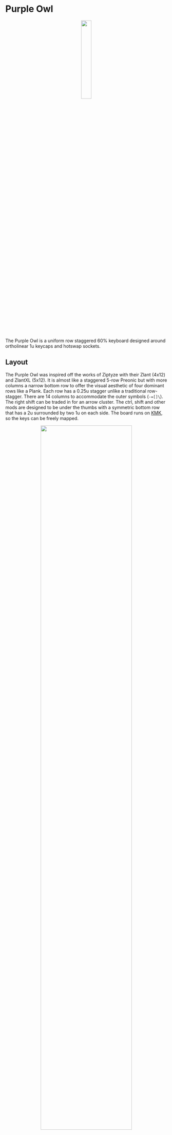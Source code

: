 # Purple Owl

<p align="center" width="100%">
    <img width="25%" src="assets/purple-owl-logo.png">
</p>

The Purple Owl is a uniform row staggered 60% keyboard designed around ortholinear 1u keycaps and hotswap sockets.

## Layout
The Purple Owl was inspired off the works of Ziptyze with their Zlant (4x12) and ZlantXL (5x12). It is almost like a staggered 5-row Preonic but with more columns a narrow bottom row to offer the visual aesthetic of four dominant rows like a Plank. Each row has a 0.25u stagger unlike a traditional row-stagger. There are 14 columns to accommodate the outer symbols (`-=[]\`). The right shift can be traded in for an arrow cluster. The ctrl, shift and other mods are designed to be under the thumbs with a symmetric bottom row that has a 2u surrounded by two 1u on each side. The board runs on [KMK](http://kmkfw.io/), so the keys can be freely mapped.

<p align="center" width="100%">
    <img width="75%" src="assets/purple-owl-kle.png">
</p>

Link to the base layout at [Keyboard Layout Editor](http://www.keyboard-layout-editor.com/#/gists/7c51d0df5eb78da5dd614ee6019f13bc). KLE Raw is also available [here](purple-owl-kle.txt)

## Electronics
Instead of a traditional diode matrix, the Purple Owl implements a **scan chain** to poll the state of its switches using only 3 logic pins. This opens the door to support a wide variety of off-the-shelf microcontrollers including the Pro Micro layout variants popular in the mechanical keyboard community. KMK supports a scan chain scanner by default. So, any CircuitPython compatible board with the pinouts shown below should snap into Purple Owl. There is a solder jumper to select between two popular layouts - the Pro Micro variant and the Seeed XIAO variant. The Purple Owl design needs two power pins (3V3 and GND) and three logic pins (CLK, DATA, LATCH).

<p align="center" width="100%">
    <img width="75%" src="assets/pinout.jpeg">
</p>

> While, I currently have a bunch of RP2040 boards in various layouts, I eventually might test out KMK BLE wireless with some CircuitPython compatible nrf52840 board like the nice!nano, [Seeed nrf52840](https://www.seeedstudio.com/Seeed-XIAO-BLE-Sense-nRF52840-p-5253.html) or Adafruit QTPy Bluefruit (doesn't exist yet?). Anything with a JST connector for the battery.

## Seeed XIAO Mechanical Keyboard Contest
I came across an article for this [contest](https://www.seeedstudio.com/seeed-fusion-diy-xiao-mechanical-keyboard-contest.html) on [KBD.news](https://kbd.news/). The Purple Owl was designed to be powered by a [Seeed XIAO RP2040](https://www.seeedstudio.com/XIAO-RP2040-v1-0-p-5026.html) (or any CircuitPython compatible Seeed XIAO for that matter) and will be my entry in the contest! Seeed is sponsoring two fully [assembled PCBs](https://www.seeedstudio.com/pcb-assembly.html) - and that is an opportunity I simply couldn't pass on.

<p align="center" width="75%">
    <img src="assets/purple-owl-1p0-3D-top.png">
</p>

The tiny size of the Seeed XIAO RP2040 will be perfect to highlight the GPIO-efficient scan-chain design. Aside from the 61 switches, the Seeed XIAO RP2040 will drive 16 underglow LEDs which will look stunning in a laser cut case.

## News
- The prototype appeared on KBD.news! [Link](https://kbd.news/Purple-Owl-1581.html)

## Gallery

<p align="center" width="100%">
    <img src="assets/photos/dark0.jpg">
</p>
<p align="center" width="100%">
    <img src="assets/photos/dark1.jpg">
</p>
<p align="center" width="100%">
    <img src="assets/photos/dark2.jpg">
</p>
<p align="center" width="100%">
    <img src="assets/photos/dark3.jpg">
</p>


## PCB
![done](https://img.shields.io/badge/Work-Complete-green?style=for-the-badge&logo=github)

### Externals
- Acheron MX footprints ([link](https://github.com/AcheronProject/acheron_MXH.pretty.git)) for Kailh hotswap sockets.
- Geometric animals art for the silkscreen ([link](https://www.etsy.com/listing/873524342/geometric-animals-bundle-svg-linear]))
- JLCPCB Tools for Kicad ([link](https://github.com/Bouni/kicad-jlcpcb-tools)) to generate the gerbers and assembly files for JLCPCB.

### Prototype v0.1
To get a feel for the layout I prototyped a board that runs off a RP2040 microcontroller, the Waveshare RP2040 Zero. When I started the prototype, I intended for the the final Purple Owl PCB to have all electronics integrated on the board, including the RP2040. The prototype PCB is simply a diode matrix of hotswap sockets and diodes hooked up to the Zero. No LEDs or anything fancy yet.

I referred to the "recommended minimums" on [Acheron Setup](http://acheronproject.com/acheron_setup/acheron_setup/) for board rules which are more constrained for some fields that the default JLCPCB setup. Laying out the switches is a cakewalk once you set the grid to 19.05mm (1u or 0.75in). For the stagger, set the grid to 4.7625mm (0.25u or 19.05/4mm). The controller is tilted by 26' which is along the ~~z~~slant of the columns.

<p align="center" width="100%">
    <img src="assets/purple-owl-prototype.png">
</p>

I checked for clearance pretty early on as soon as I had the swtiches and controller laid out to make sure the slightly tilted controller and USB cable seemed ok on the right side. I printed half(~ish) the layout flipped on paper to scale.

<p align="center" width="100%">
    <img width="50%" src="assets/prototype_clearance_check.jpg">
</p>

For assembly, I wanted to trial JLCPCB's assembly service - especially for hotswap sockets. While, I could simply solder the sockets myself, I was curious about JLCPCB's work. And, if it did work, then building the proper Purple Owl would be fairly turnkey.

The footprint for the JLCPCB [part](https://jlcpcb.com/partdetail/Kailh-CPG151101S11/C2803348) for the Kailh hotswap socket is centered around the socket itself. But, the switch footprint on the PCB is centered around the stem hole. So, I wrote a [small python snippet](pcb/tools/fix_pos.py) to fix the socket position and rotation in the POS assembly file. Below, you can see how it looks before (right) and after (left) the fix on the JLCPCB assembly preview.

<p align="center" width="100%">
    <img width="35%" src="assets/jlcpcb_fix_pos.png">
</p>

The cost for the PCB fabrication and assembly came up to $85 for 5 boards assembled. The 305 hotswap sockets (61 per board) going at 78 cents a piece for a total of about $24. In hindsight, I should have just assembled 2 boards considering this was a prototype, but my excitement got the better of me.

> Firmware Note: The Zero supports CircuitPython and thus, KMK. So, not much work to be done aside from the KMK config for the matrix. I'd need to add CircuitPython support for the RP2040 layout integrated on the proper Purple Owl (if I went that route), but that seems easy looking at [how it was ported](https://sourcegraph.com/github.com/adafruit/circuitpython/-/tree/ports/raspberrypi/boards/waveshare_rp2040_zero) for the Zero.

### Revelation: The Scan Chain

A while back, I had considered shift registers for scanning the switch matrix in passing when I had read this [Hackaday article](https://hackaday.com/2018/09/30/whats-the-cheapest-way-to-scan-lots-of-buttons/). Along the lines of using 2 shift registers for an 8x8 matrix - one serial-to-parallel to drive the columns and a parallel-to-serial to poll the rows. While this would use only two 8-bit shift registers, I'd still need diodes per switch for NKRO. However, I'd need no more than 5-6 pins to interface with the switch matrix over the two shift registers. At first glance, the approach didn't really seem any better than using a traditional diode matrix and routing the columns and rows to the IOs of the microcontroller (especially since I was considering integrating the RP2040 on the board).

Then, I stumbled upon an article for the [Hello World Smart Keyboard](https://kbd.news/Hello-Word-Smart-Keyboard-1569.html) project when Dovenyi posted their [#89 issue of the KBD News Digest](https://www.reddit.com/r/MechanicalKeyboards/comments/wdgbuy/keyboard_builders_digest_issue_89/) on r/mk. It was a curiously interesting design with 74HC165 shift registers polling _all_ switches latched in parallel along a 1xN matrix. Surely, this would need a lot of shift registers (one IC per 8 keys) and pull up resistors per switch. So, in terms of parts, the design used relatively more parts (and proper active components). Nonetheless, the most attractive part of the design was that it needed merely 3 pins to interface with the matrix.

While I was running a embarrassingly one-sided rubber ducking session with Dovenyi on that reddit thread, I realized something. Using fewer fins suddenly opens up a design where I can attach off-the-shelf (OTS) microcontroller boards right in between the switches (alongside the hotswap sockets) - underneath the switches and not on the side. Because, I'd only need to solder enough headers for functional and mechanical purpose. I could use something tiny like a [Adafruit QTPy RP2040](https://www.adafruit.com/product/4900) or [Pimoroni Tiny RP2040](https://shop.pimoroni.com/products/tiny-2040?variant=39560012234835) and merely use just one side of the pins between the sockets, and some on the other side for mechanical stability.

These uC (microcontroller) boards are typically 700mil wide with their columns of pins 600mil apart. They don't fit around hotswap sockets if you are using all the pins. It does work for soldered switch footprints like in the case of ErgoDash or ErgoTravel, but not for hotswap sockets because of the wider footprint. Hence, in the prototype I had the uC on the side. Secondly, the uC boards that have enough pins for a diode matrix are typically longer than 1U and won't fit across the rows of a row-staggered layout (while they do work for ortho or column staggered layouts). Now, these problems are washed out when you realize that you don't need to drill and solder headers for _all_ the pins. Just enough to get the job done. And, you don't really need to use a small board like the QTPy. Even a KB2040 would work - since you don't have to drill holes across the rows to access all the pins.

I had almost gone down the path of designing an integrated RP2040 board. Researched a bunch of popular designs and minimal RP2040 circuits, and printed all their schematics. I had even picked out the parts on LCSC and had calculated the trace widths and separation required for the differential pair routing for the USB Full Speed mode (90ohm Z_diff). Because I didn't think there was a _good_ design I where I could have the uC board underneath and not on the side...

And now, there was a way.

> Firmware Note: Looks like KMK has a scanner for shift registers ([see](https://github.com/KMKfw/kmk_firmware/blob/master/kmk/scanners/keypad.py)) that wraps CircuitPython's `keypad.ShiftRegisterKeys()`. Great!

### Production v1.0
The design uses 8 74HC165 (TSSOP-16 package) to form the scan chain. 7 of these poll the top 4 rows across 14 columns and the last one polls the bottom row. I've also added 16 underglow LEDs (WS2812B-V5). Compared to the prototype, the design now has a clean board edge tightly fitting the switches, since the uC now goes underneath. The uC is socketed to the board with through-hole headers. Out of the 14 pins of the Seeed XIAO RP2040, 11 are connected.

<p align="center" width="100%">
    <img src="assets/purple-owl-1p0-pcb.png">
</p>

There are jumpers to select the 3V3 source depending on the attached uC. And jumpers to select the power source (3.3V or 5V) for the LEDs. Though off-spec, The LEDs work fine on 3.3V, albeit slightly less bright than if powered by 5V. There wasn't enough space (while staying close to the board edge) to allow a through hole header for the 5V, so the design offers a jumper/through-hole that needs to be wired between the board and the jumper site if 5V is desired.

- JP1: Join `1-2` or `2-3` depending on where the 3V3 pin on the uC is. For the Seeed XIAO RP2040 variants short the `1-2`. And, for Pro Micro variants, short `2-3`.
- JP2: Join `1-2` to select the 3.3V source selected by JP1, or connect the 5V to `3` from the uC over a wire and join `2-3`.

For assembly, Seeed is sponsoring two fully assembled boards 🎉

<p align="center" width="100%">
    <img width="50%" src="assets/photos/pcb_mounting.jpg">
</p>

## Firmware

This project was my first experience with CircuitPython, let alone KMK. I am stunned how wasy it was to work with. Never did I think it would take just few lines of python to establish a fully functional keyboard with layers and underglow LEDs.

There are bringup scripts for the both PCB variants which test the PCB and demonstrate interfacing with the keyboard switches using native CircuitPython.
- [v0.1 bringup](firmware/v0.1/bringup.py) - diode matrix.
- [v1.0 bringup](firmware/v1.0/bringup.py) - scan chain. Using digitalio, it took about 1ms to scan 61 switches. 

The [setup](firmware/v0.1/main.py) for the prototype v0.1 diode matrix was fairly straightforward with KMK. I included three basic layers to start with (I really need the tilde/grave in my line of work). The physical layout of the switches were mapped to the layout with the `coord_mapping` setup.

The [build](firmware/v1.0/main.py) for the v1.0 PCB inherited the same layers. The firmware switched the `scanner` to the `ShiftRegisterKeys()` and updated the `coord_mapping` to the physical layout of the scan chain. KMK offeres a neat `RGB` extension to support the underglow LEDs. The underglow RGB controls are added on a layer. Looking at the sheer simplicity of the [RGB extension](https://github.com/KMKfw/kmk_firmware/blob/master/kmk/extensions/rgb.py) I might consider writing a fancy underglow mode or two. Since, this was a *proper* build, the [`boot.py`](firmware/v1.0/boot.py) was updated with a "dev mode" which hides CircuitPython enumerations (serial, midi and storage) except for the USB HID keyboard.

## Credits
- Layout inspired by Ziptyze's [Zlant](https://1upkeyboards.com/shop/keyboard-kits/diy-40-kits/zlant-40-acrylic-keyboard-kit/) and [ZlantXL](https://1upkeyboards.com/shop/keyboard-kits/diy-40-kits/zlantxl-50-mechanical-keyboard-kit/).
- Electronics inspired by Zhihui's [HanWen](https://github.com/peng-zhihui/HelloWord-Keyboard) and Tzarc's [Ghoul](https://github.com/tzarc/ghoul) which use shift registers to scan the matrix.
- Dovenyi and [Keyboard Builder's Digest](https://kbd.news/).
- Seeed DIY XIAO Mechanical Keyboard Contest, [Link](https://www.seeedstudio.com/seeed-fusion-diy-xiao-mechanical-keyboard-contest.html).

## Why
I have a gorgeous looking ortho keycap set, MT3 Cyber lying around and it was a shame to not have adorned on a board. I also loved the feel of a shift and ctrl under my left thumb like my setup on the Iris v6, a split column-staggered layout. But, I missed my arrows keys and outer column symbols (which were on a layer). Once, I saw the Zlant - I simply knew I had to make the Purple Owl. Plus, it's been a over a year since I designed a PCB, or worked on a [hobby electronics project](https://github.com/SonalPinto/krz-arduboy2) and wanted to get into something before I forget how to DIY.
